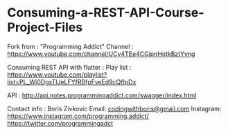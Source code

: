 # Consuming-a-REST-API-Course-Project-Files

Fork from : 
"Programming Addict"
Channel : https://www.youtube.com/channel/UCy4TEe4CGipnHotkBztYvng 

Consuming REST API with flutter :
Play list : https://www.youtube.com/playlist?list=PL_Wj0DgxTlJeLFYfRBfpFveEd9cQfIpDx

API : http://api.notes.programmingaddict.com/swagger/index.html

Contact info : 
Boris Zivkovic
Email: codingwithboris@gmail.com
Instagram: https://www.instagram.com/programming.addict/
https://twitter.com/programmingadct 


